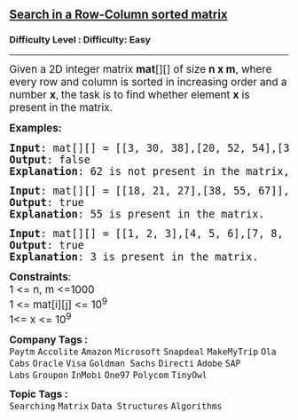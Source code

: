 <h2><a href="https://www.geeksforgeeks.org/problems/search-in-a-matrix17201720/1?page=1&category=Matrix&sortBy=submissions">Search in a Row-Column sorted matrix</a></h2><h3>Difficulty Level : Difficulty: Easy</h3><hr><div class="problems_problem_content__Xm_eO"><p><span style="font-size: 14pt;">Given a 2D integer matrix <strong>mat</strong>[][] of size <strong>n x m</strong>, where every row and column is sorted in increasing order and a number <strong>x</strong>,<strong> </strong>the task is to find whether element <strong>x</strong> is present in the matrix.</span></p>
<p><strong><span style="font-size: 14pt;">Examples:</span></strong></p>
<pre><span style="font-size: 14pt;"><strong>Input</strong>: mat[][] = [[3, 30, 38],[20, 52, 54],[35, 60, 69]], x = 62
<strong>Output</strong>: false
<strong>Explanation</strong>: 62 is not present in the matrix, so output is false.<br></span></pre>
<pre><span style="font-size: 14pt;"><strong>Input</strong>: mat[][] = [[18, 21, 27],[38, 55, 67]], x = 55
<strong>Output</strong>: true
<strong>Explanation</strong>: 55 is present in the matrix.</span></pre>
<pre><span style="font-size: 14pt;"><strong>Input</strong>: mat[][] = [[1, 2, 3],[4, 5, 6],[7, 8, 9]], x = 3
<strong>Output</strong>: true
<strong>Explanation</strong>: 3 is present in the matrix.<br></span></pre>
<p><span style="font-size: 14pt;"><strong>Constraints</strong>:<br>1 &lt;= n, m &lt;=1000<br>1 &lt;= mat[i][j] &lt;= 10<sup>9 <br></sup>1&lt;= x &lt;= 10<sup>9</sup></span></p></div><p><span style=font-size:18px><strong>Company Tags : </strong><br><code>Paytm</code>&nbsp;<code>Accolite</code>&nbsp;<code>Amazon</code>&nbsp;<code>Microsoft</code>&nbsp;<code>Snapdeal</code>&nbsp;<code>MakeMyTrip</code>&nbsp;<code>Ola Cabs</code>&nbsp;<code>Oracle</code>&nbsp;<code>Visa</code>&nbsp;<code>Goldman Sachs</code>&nbsp;<code>Directi</code>&nbsp;<code>Adobe</code>&nbsp;<code>SAP Labs</code>&nbsp;<code>Groupon</code>&nbsp;<code>InMobi</code>&nbsp;<code>One97</code>&nbsp;<code>Polycom</code>&nbsp;<code>TinyOwl</code>&nbsp;<br><p><span style=font-size:18px><strong>Topic Tags : </strong><br><code>Searching</code>&nbsp;<code>Matrix</code>&nbsp;<code>Data Structures</code>&nbsp;<code>Algorithms</code>&nbsp;